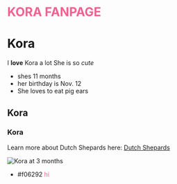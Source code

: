 # <span style="color: #f06292;">KORA FANPAGE</span>
# Kora
I **love** Kora a lot
She is so *cute*
- shes 11 months
- her birthday is Nov. 12
- She loves to eat pig ears
## Kora
### Kora

Learn more about Dutch Shepards here: [Dutch Shepards](https://www.akc.org/dog-breeds/dutch-shepherd/)

![Kora at 3 months](https://user-images.githubusercontent.com/114503116/193169859-45bef06f-2f96-4839-b1e6-08944fa39e17.jpeg)
- #f06292
<span style="color: #f06292;">hi</span>
